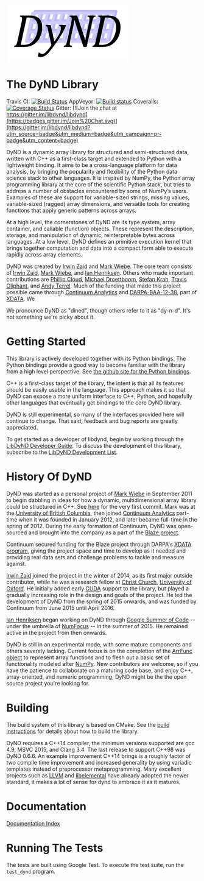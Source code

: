[![DyND Logo](docs/logo/dynd_logo_320px.png)](http://libdynd.org)

The DyND Library
================

Travis CI: [![Build Status](https://api.travis-ci.org/libdynd/libdynd.svg?branch=master)](https://travis-ci.org/libdynd/libdynd) AppVeyor: [![Build status](https://ci.appveyor.com/api/projects/status/92o89tiw6wwliuxy/branch/master?svg=true)](https://ci.appveyor.com/project/libdynd/libdynd/branch/master) Coveralls: [![Coverage Status](https://coveralls.io/repos/github/libdynd/libdynd/badge.svg?branch=master)](https://coveralls.io/github/libdynd/libdynd?branch=master)
Gitter: [![Join the chat at https://gitter.im/libdynd/libdynd](https://badges.gitter.im/Join%20Chat.svg)](https://gitter.im/libdynd/libdynd?utm_source=badge&utm_medium=badge&utm_campaign=pr-badge&utm_content=badge)

DyND is a dynamic array library for structured and semi-structured data, written with
C++ as a first-class target and extended to Python with a lightweight binding. It aims
to be a cross-language platform for data analysis, by bringing the popularity and flexibility
of the Python data science stack to other languages. It is inspired by NumPy, the Python
array programming library at the core of the scientific Python stack, but tries to address
a number of obstacles encountered by some of NumPy’s users. Examples of these are support
for variable-sized strings, missing values, variable-sized (ragged) array dimensions, and
versatile tools for creating functions that apply generic patterns across arrays.

At a high level, the cornerstones of DyND are its type system, array container, and callable
(function) objects. These represent the description, storage, and manipulation of dynamic,
reinterpretable bytes across languages. At a low level, DyND defines an primitive execution
kernel that brings together computation and data into a compact form able to execute rapidly
across array elements.

DyND was created by [Irwin Zaid](https://github.com/izaid) and [Mark Wiebe](https://github.com/mwiebe).
The core team consists of [Irwin Zaid](https://github.com/izaid), [Mark Wiebe](https://github.com/mwiebe),
and [Ian Henriksen](https://github.com/insertinterestingnamehere). Others who made important
contributions are [Phillip Cloud](https://github.com/cpcloud), [Michael Droettboom](https://github.com/mdboom),
[Stefan Krah](), [Travis Oliphant](https://en.wikipedia.org/wiki/Travis_Oliphant), and
[Andy Terrel](http://andy.terrel.us/). Much of the funding that made this project possible came through [Continuum Analytics](http://continuum.io/)
and [DARPA-BAA-12-38](https://www.fbo.gov/index?s=opportunity&mode=form&id=7a77846c73ffc5cb22f9295ffe6cdd55&tab=core&_cview=0),
part of [XDATA](http://www.darpa.mil/Our_Work/I2O/Programs/XDATA.aspx). We

We pronounce DyND as "dined", though others refer to it as "dy-n-d". It's not something we're picky about it.

Getting Started
================

This library is actively developed together with its Python
bindings. The Python bindings provide a good way to become familiar
with the library from a high level perspective. See
[the github site for the Python bindings](https://github.com/libdynd/dynd-python).

C++ is a first-class target of the library, the intent is that all
its features should be easily usable in the language. This approach
makes it so that DyND can expose a more uniform interface to C++,
Python, and hopefully other languages that eventually get bindings
to the core DyND library.

DyND is still experimental, so many of the interfaces provided here will continue to change.
That said, feedback and bug reports are greatly appreciated.

To get started as a developer of libdynd, begin by working through the
[LibDyND Developer Guide](docs/developer-guide.md). To discuss
the development of this library, subscribe to the
[LibDyND Development List](https://groups.google.com/forum/#!forum/libdynd-dev).

History Of DyND
=======================

DyND was started as a personal project of [Mark Wiebe](https://github.com/mwiebe)
in September 2011 to begin dabbling in ideas for how a dynamic, multidimensional
array library could be structured in C++. See [here](https://github.com/libdynd/libdynd/commit/768ac9a30cdb4619d09f4656bfd895ab2b91185d)
for the very first commit. Mark was at the [University of British Columbia](https://www.ubc.ca/),
then joined [Continuum Analytics](http://continuum.io/about-continuum) part-time when
it was founded in January 2012, and later became full-time in the spring of 2012.
During the early formation of Continuum, DyND was open-sourced and brought into the
company as a part of the [Blaze project](http://blaze.pydata.org/).

Continuum secured funding for the Blaze project through DARPA's [XDATA program](http://www.darpa.mil/Our_Work/I2O/Programs/XDATA.aspx),
giving the project space and time to develop as it needed and providing real data sets
and challenge problems to tackle and measure against.

[Irwin Zaid](https://github.com/izaid) joined the project in the winter of 2014, as
its first major outside contributor, while he was a research fellow at [Christ Church](http://www.chch.ox.ac.uk/),
[University of Oxford](http://www.ox.ac.uk/). He initially added early [CUDA](https://developer.nvidia.com/about-cuda)
support to the library, but played a gradually increasing role in the design and goals of the project.
He led the development of DyND from the spring of 2015 onwards, and was funded by Continuum
from June 2015 until April 2016.

[Ian Henriksen](https://github.com/insertinterestingnamehere) began working on DyND through
[Google Summer of Code](https://developers.google.com/open-source/gsoc/) -- under the umbrella
of [NumFocus](http://www.numfocus.org/) -- in the summer of 2015. He remained active in the
project from then onwards.

DyND is still in an experimental mode, with some mature components and
others severely lacking. Current focus is on the completion of the
[ArrFunc object](docs/arrfuncs.md) to represent array functions and to
flesh out a basic set of functionality modeled after
[NumPy](http://www.numpy.org/). New contributors are welcome, so if you
have the patience to collaborate on a maturing code base, and enjoy C++,
array-oriented, and numeric programming, DyND might be the the open source
project you're looking for.

Building
========

The build system of this library is based on CMake. See
the [build instructions](BUILD.md) for details about how
to build the library.

DyND requires a C++14 compiler, the minimum versions supported are gcc 4.9,
MSVC 2015, and Clang 3.4. The last release to support C++98 was DyND 0.6.6.
An example improvement C++14 brings is a roughly factor of two compile time
improvement and increased generality by using variadic templates instead of
preprocessor metaprogramming. Many excellent projects such as [LLVM](http://llvm.org/)
and [libelemental](http://libelemental.org/) have already adopted the newer
standard, it makes a lot of sense for dynd to embrace it as it matures.

Documentation
=============

[Documentation Index](docs/index.md)

Running The Tests
=================

The tests are built using Google Test. To execute the test suite,
run the `test_dynd` program.
